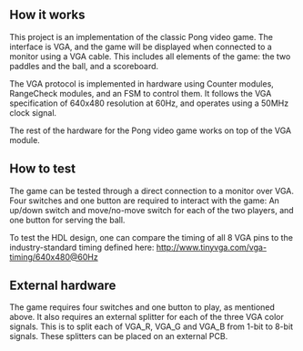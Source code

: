 <!---

This file is used to generate your project datasheet. Please fill in the information below and delete any unused
sections.

You can also include images in this folder and reference them in the markdown. Each image must be less than
512 kb in size, and the combined size of all images must be less than 1 MB.
-->

## How it works

This project is an implementation of the classic Pong video game. The
interface is VGA, and the game will be displayed when connected to a
monitor using a VGA cable. This includes all elements of the game:
the two paddles and the ball, and a scoreboard.

The VGA protocol is implemented in hardware using Counter modules,
RangeCheck modules, and an FSM to control them. It follows the VGA specification
of 640x480 resolution at 60Hz, and operates using a 50MHz clock signal.

The rest of the hardware for the Pong video game works on top of the VGA module.

## How to test

The game can be tested through a direct connection to a monitor over VGA.
Four switches and one button are required to interact with the game:
An up/down switch and move/no-move switch for each of the two players, and one
button for serving the ball.

To test the HDL design, one can compare the timing of all 8 VGA pins to
the industry-standard timing defined here:
http://www.tinyvga.com/vga-timing/640x480@60Hz

## External hardware

The game requires four switches and one button to play, as mentioned above.
It also requires an external splitter for each of the three VGA color signals.
This is to split each of VGA_R, VGA_G and VGA_B from 1-bit to 8-bit signals.
These splitters can be placed on an external PCB.
